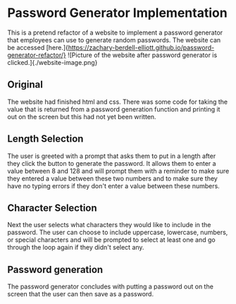 # Password Generator Implementation
This is a pretend refactor of a website to implement a password generator that employees can use to generate random passwords. The website can be accessed [here.]{https://zachary-berdell-elliott.github.io/password-generator-refactor/}
![Picture of the website after password generator is clicked.]{./website-image.png}
## Original
The website had finished html and css. There was some code for taking the value that is returned from a password generation function and printing it out on the screen but this had not yet been written.

## Length Selection
The user is greeted with a prompt that asks them to put in a length after they click the button to generate the password. It allows them to enter a value between 8 and 128 and will prompt them with a reminder to make sure they entered a value between these two numbers and to make sure they have no typing errors if they don't enter a value between these numbers.

## Character Selection 
Next the user selects what characters they would like to include in the password. The user can choose to include uppercase, lowercase, numbers, or special characters and will be prompted to select at least one and go through the loop again if they didn't select any.

## Password generation
The password generator concludes with putting a password out on the screen that the user can then save as a password.